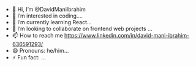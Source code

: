 - 👋 Hi, I’m @DavidManiIbrahim
- 👀 I’m interested in coding....
- 🌱 I’m currently learning React...
- 💞️ I’m looking to collaborate on frontend web projects ...
- 📫 How to reach me https://www.linkedin.com/in/david-mani-ibrahim-636591293/
- 😄 Pronouns: he/him...
- ⚡ Fun fact: ...

<!---
DavidManiIbrahim/DavidManiIbrahim is a ✨ special ✨ repository because its `README.md` (this file) appears on your GitHub profile.
You can click the Preview link to take a look at your changes.
--->
